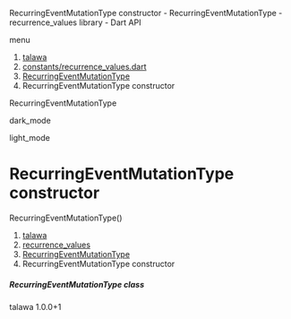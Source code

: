 




RecurringEventMutationType constructor - RecurringEventMutationType - recurrence\_values library - Dart API







menu

1. [talawa](../../index.html)
2. [constants/recurrence\_values.dart](../../file-___home_harshil_Desktop_open-source_palisadoes_talawa_lib_constants_recurrence_values/)
3. [RecurringEventMutationType](../../file-___home_harshil_Desktop_open-source_palisadoes_talawa_lib_constants_recurrence_values/RecurringEventMutationType-class.html)
4. RecurringEventMutationType constructor

RecurringEventMutationType


dark\_mode

light\_mode




# RecurringEventMutationType constructor


RecurringEventMutationType()

 


1. [talawa](../../index.html)
2. [recurrence\_values](../../file-___home_harshil_Desktop_open-source_palisadoes_talawa_lib_constants_recurrence_values/)
3. [RecurringEventMutationType](../../file-___home_harshil_Desktop_open-source_palisadoes_talawa_lib_constants_recurrence_values/RecurringEventMutationType-class.html)
4. RecurringEventMutationType constructor

##### RecurringEventMutationType class





talawa
1.0.0+1






